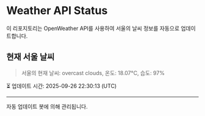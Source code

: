 
# Weather API Status

이 리포지토리는 OpenWeather API를 사용하여 서울의 날씨 정보를 자동으로 업데이트합니다.

## 현재 서울 날씨
> 서울의 현재 날씨: overcast clouds, 온도: 18.07°C, 습도: 97%

⏳ 업데이트 시간: 2025-09-26 22:30:13 (UTC)

---
자동 업데이트 봇에 의해 관리됩니다.
